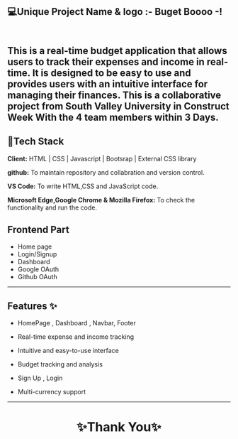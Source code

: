 
 💻Unique Project Name & logo :- Buget Boooo -! <br> <br> 
---
This is a real-time budget application that allows users to track their expenses and income in real-time. It is designed to be easy to use and provides users with an intuitive interface for managing their finances. This is a collaborative project from South Valley University in Construct Week With the 4 team members within 3 Days.
---


## 💫Tech Stack

**Client:** HTML | CSS | Javascript | Bootsrap | External CSS library

**github:** To maintain repository and collabration and version control.

**VS Code:** To write HTML,CSS and JavaScript code.

**Microsoft Edge,Google Chrome & Mozilla Firefox:** To check the functionality and run the code.



## Frontend Part

- Home page
- Login/Signup
- Dashboard
- Google OAuth 
- Github OAuth



---
## Features ✨

- HomePage , Dashboard  , Navbar, Footer

- Real-time expense and income tracking

- Intuitive and easy-to-use interface

- Budget tracking and analysis

- Sign Up , Login 

- Multi-currency support



----
<h1 align="center">✨Thank You✨</h1>
